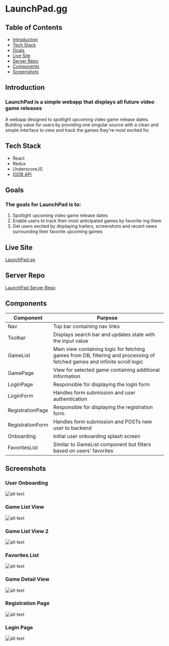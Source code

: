 # LaunchPad.gg

## Table of Contents
- [Introduction](#introduction)
- [Tech Stack](#tech-stack)
- [Goals](#goals)
- [Live Site](#live-site)
- [Server Repo](#server-repo)
- [Components](#components)
- [Screenshots](#screenshots)

## Introduction
### LaunchPad is a simple webapp that displays all future video game releases
A webapp designed to spotlight upcoming video game release dates. Building value for users by providing one singular source with a clean and simple interface to view and track the games they're most excited for.

## Tech Stack
* React
* Redux
* UnderscoreJS
* [IGDB API](https://igdb.github.io/api/)

## Goals
### The goals for LaunchPad is to:
1) Spotlight upcoming video game release dates
2) Enable users to track their most anticipated games by favorite-ing them
3) Get users excited by displaying trailers, screenshots and recent news surrounding their favorite upcoming games

## Live Site
[LaunchPad.gg](https://mysterious-sands-19667.herokuapp.com/ "LaunchPad.gg")

## Server Repo
[LaunchPad Server Repo](https://github.com/gyuhankim/launchpad-server "LaunchPad Server Repo")

## Components
Component | Purpose |
--- | --- |
Nav | Top bar containing nav links |
Toolbar | Displays search bar and updates state with the input value |
GameList | Main view containing logic for fetching games from DB, filtering and processing of fetched games and infinite scroll logic |
GamePage | View for selected game containing additional information |
LoginPage | Responsible for displaying the login form |
LoginForm | Handles form submission and user authentication |
RegistrationPage | Responsible for displaying the registration form |
RegistrationForm | Handles form submission and POSTs new user to backend |
Onboarding | Initial user onboarding splash screen |
FavoritesList | Similar to GameList component but filters based on users' favorites |

## Screenshots
### User Onboarding
![alt text](screenshots/onboarding.png "Description goes here")

### Game List View
![alt text](screenshots/game-list-view.png "Description goes here")

### Game List View 2
![alt text](screenshots/game-list-view-2.png "Description goes here")

### Favorites List
![alt text](screenshots/favorites-list-view.png "Description goes here")

### Game Detail View
![alt text](screenshots/game-detail-view.png "Description goes here")

### Registration Page
![alt text](screenshots/register-view.png "Description goes here")

### Login Page
![alt text](screenshots/login-view.png "Description goes here")
